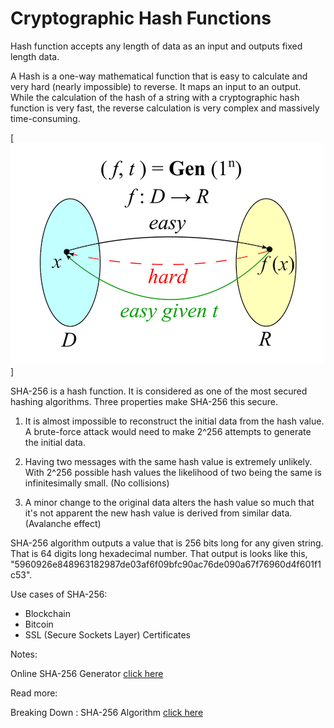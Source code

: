 # Cryptographic Hash Functions

Hash function accepts any length of data as an input and outputs fixed length data.

A Hash is a one-way mathematical function that is easy to calculate and very hard (nearly impossible) to reverse. It maps an input to an output.
While the calculation of the hash of a string with a cryptographic hash function is very fast, the reverse calculation is very complex and massively time-consuming.

[![hash function](/assets//img//hash-function.png)]

SHA-256 is a hash function. It is considered as one of the most secured hashing algorithms. Three properties make SHA-256 this secure.

1. It is almost impossible to reconstruct the initial data from the hash value. A brute-force attack would need to make 2^256 attempts to generate the initial data.

2. Having two messages with the same hash value is extremely unlikely. With 2^256 possible hash values the likelihood of two being the same is infinitesimally small. (No collisions)

3. A minor change to the original data alters the hash value so much that it's not apparent the new hash value is derived from similar data. (Avalanche effect)

SHA-256 algorithm outputs a value that is 256 bits long for any given string. That is 64 digits long hexadecimal number. That output is looks like this, "5960926e848963182987de03af6f09bfc90ac76de090a67f76960d4f601f1c53".

Use cases of SHA-256:

- Blockchain
- Bitcoin
- SSL (Secure Sockets Layer) Certificates

Notes:

Online SHA-256 Generator [click here](https://www.freeformatter.com/sha256-generator.html)

Read more:

Breaking Down : SHA-256 Algorithm [click here](https://infosecwriteups.com/breaking-down-sha-256-algorithm-2ce61d86f7a3)
